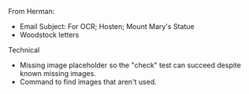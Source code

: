 From Herman:

-   Email Subject: For OCR; Hosten; Mount Mary's Statue
-   Woodstock letters

Technical

-   Missing image placeholder so the "check" test can succeed despite known missing images.
-   Command to find images that aren't used.
